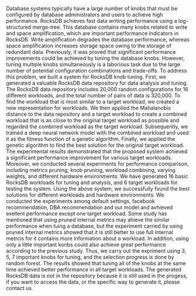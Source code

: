 Database systems typically have a large number of knobs that must be configured by database administrators and users to achieve high performance. RocksDB achieves fast data writing performance using a log-structured merge-tree. This database contains many knobs related to write and space amplification, which are important performance indicators in RocksDB. Write amplification degrades the database performance, whereas space amplification increases storage space owing to the storage of redundant data. Previously, it was proved that significant performance improvements could be achieved by tuning the database knobs. However, tuning multiple knobs simultaneously is a laborious task due to the large number of potential configuration combinations and trade-offs.
To address this problem, we built a system for RocksDB knob tuning. First, we generated a valuable RocksDB data repository for data analysis and tuning. The RocksDB data repository includes 20,000 random configurations for 16 different workloads, and the total number of pairs of data is 320,000. To find the workload that is most similar to a target workload, we created a new representation for workloads. We then applied the Mahalanobis distance to the data repository and a target workload to create a combined workload that is as close to the original target workload as possible and regarded the combined workload as the target workload. Subsequently, we trained a deep neural network model with the combined workload and used it as the fitness function of a genetic algorithm. Finally, we applied the genetic algorithm to find the best solution for the original target workload. The experimental results demonstrated that the proposed system achieved a significant performance improvement for various target workloads. Moreover, we conducted several experiments for performance comparison, including metrics pruning, knob pruning, workload combining, varying weights, and different hardware environments. 
We have generated 16 basic RocksDB workloads for tuning and analysis, and 6 target workloads for testing the system.
Using the above system, we successfully found the best solutions for different workloads and hardware environments.
We conducted the experiments among default settings, facebook recommendation, DBA recommendation and our model and avhieved exellent performance except one target workload.
Some study has mentioned that using pruned internal metrics may ahieve the similar performance when tuing a database, but the experiment carried by using pruned internal metrics showed that it is still better to use full internal metrcis for it contains more information about a workload. 
In addition, using only a little important konbs could also achieve great performance according to the previous study. Thus, we carry out the expriment using 3, 5, 7 important knobs for tuning, and the selection progress is done by random forest. The results showed that tuning all of the knobs at the same time achieved better performance in all target workloads.
The generated RocksDB data is not in the repository because it is still used in the progess, if you want to access the data, or the specific way to generate it, please contact us.

